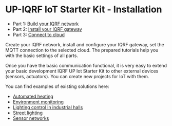# UP-IQRF IoT Starter Kit - Installation

* Part 1: [Build your IQRF network](https://gitlab.iqrf.org/alliance/iot-starter-kit/tree/master/install/PART1-NET.md)
* Part 2: [Install your IQRF gateway](https://gitlab.iqrf.org/alliance/iot-starter-kit/tree/master/install/PART2-GW.md)
* Part 3: [Connect to cloud](https://gitlab.iqrf.org/alliance/iot-starter-kit/tree/master/install/PART3-EXT.md)

Create your IQRF network, install and configure your IQRF gateway, set the MQTT connection to the selected cloud. The prepared tutorials help you with the basic settings of all parts.

Once you have the basic communication functional, it is very easy to extend your basic development IQRF UP Iot Starter Kit to other external devices (sensors, actuators). You can create new projects for IoT with them.

You can find examples of existing solutions here:

* [Automated heating](https://www.iqrfalliance.org/marketplace/automated-heating)
* [Environment monitoring](https://www.iqrfalliance.org/marketplace/environment-monitoring-reporting-and-alerting-solution)
* [Lighting control in industrial halls](https://www.iqrfalliance.org/marketplace/datmo-radiocontrol-control-of-lighting-in-industrial-halls)
* [Street lighting](https://www.iqrfalliance.org/marketplace/street-lighting-datmo-modular-system)
* [Sensor networks](https://www.iqrfalliance.org/marketplace/sensnet)
